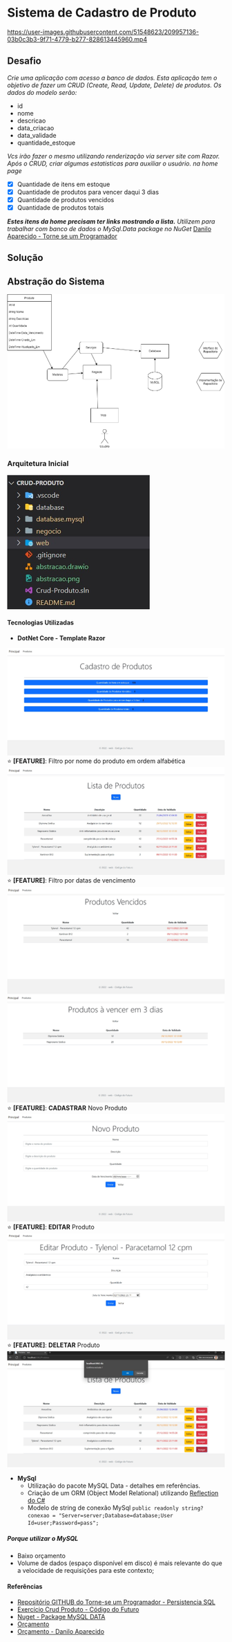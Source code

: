 # Sistema de Cadastro de Produto

<https://user-images.githubusercontent.com/51548623/209957136-03b0c3b3-9f71-4779-b277-828613445960.mp4>

## Desafio

*Crie uma aplicação com acesso a banco de dados.
Esta aplicação tem o objetivo de fazer um CRUD (Create, Read, Update, Delete) de produtos. Os dados do modelo serão:*

- id
- nome
- descricao
- data_criacao
- data_validade
- quantidade_estoque

*Vcs irão fazer o mesmo utilizando renderização via server site com Razor.
Após o CRUD, criar algumas estatisticas para auxiliar o usuário. na home page*

- [x] Quantidade de itens em estoque
- [x] Quantidade de produtos para vencer daqui 3 dias
- [x] Quantidade de produtos vencidos
- [x] Quantidade de produtos totais

***Estes itens da home precisam ter links mostrando a lista.***
*Utilizem para trabalhar com banco de dados o MySql.Data package no NuGet*
[Danilo Aparecido - Torne se um Programador](https://www.torneseumprogramador.com.br/)

## Solução

## Abstração do Sistema

![Alt text](assets/abstracao.png)

### Arquitetura Inicial

![Alt text](assets/arquitetura.jpg)

#### Tecnologias Utilizadas

- **DotNet Core - Template Razor**

![Alt text](assets/principal.jpg)
:star: **[FEATURE]**: Filtro por nome do produto em ordem alfabética
![Alt text](assets/produtos.jpg)
:star: **[FEATURE]**: Filtro por datas de vencimento
![Alt text](assets/produtosVencidos.jpg)
![Alt text](assets/produtosAvencer.jpg)
:star: **[FEATURE]**: **CADASTRAR** Novo Produto
![Alt text](assets/novo_produto.jpg)
:star: **[FEATURE]**: **EDITAR** Produto
![Alt text](assets/edicao.jpg)
:star: **[FEATURE]**: **DELETAR** Produto
![Alt text](assets/delecao.jpg)

- **MySql**
  - Utilização do pacote MySQL Data - detalhes em referências.
  - Criação de um ORM (Object Model Relational) utilizando [Reflection do C#](https://learn.microsoft.com/pt-br/dotnet/csharp/programming-guide/concepts/reflection)
  - Modelo de string de conexão MySql
``public readonly string? conexao = "Server=server;Database=database;User Id=user;Password=pass";``

##### Porque utilizar o MySQL

- Baixo orçamento
- Volume de dados (espaço disponível em disco) é mais relevante do que a velocidade de requisições para este contexto;

#### Referências

- [Repositório GITHUB do Torne-se um Programador - Persistencia SQL](
https://github.com/torneseumprogramador/persistencia_sql_codigo_do_futuro/tree/main/web)
- [Exercício Crud Produto - Código do Futuro](https://wordpad.cc/codigo-do-futuro-)
- [Nuget - Package MySQL DATA](https://www.nuget.org/packages/MySql.Data)
- [Orçamento](assets/Or%C3%A7amento.md)
- [Orçamento - Danilo Aparecido](https://wordpad.cc/introducao-a-banco-de-dados-voltado-ao-negocio)
